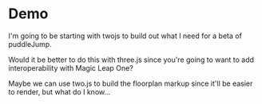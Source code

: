 # Demo

I'm going to be starting with twojs to build out what I need for a beta of puddleJump.

Would it be better to do this with three.js since you're going to want to add interoperability with Magic Leap One?

Maybe we can use two.js to build the floorplan markup since it'll be easier to render, but what do I know...

